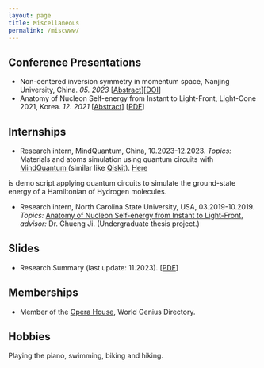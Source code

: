 ```yaml
---
layout: page
title: Miscellaneous
permalink: /miscwww/
---
```

## Conference Presentations
- Non-centered inversion symmetry in momentum space, Nanjing University, China. *05. 2023* [[Abstract](/ResearchHighlights/#noncenter)][[DOI](https://dx.doi.org/10.12351/ks.2310.1276)]
- Anatomy of Nucleon Self-energy from Instant to Light-Front, Light-Cone 2021, Korea. *12. 2021* [[Abstract](https://indico.cern.ch/event/938795/contributions/4605279/)]
[[PDF](https://indico.cern.ch/event/938795/contributions/4605279/attachments/2357412/4023279/BinbinLiu_talk_LC2021.pdf)]

## Internships
- Research intern, MindQuantum, China, 10.2023-12.2023. *Topics:* Materials and atoms simulation using quantum circuits with [MindQuantum ](https://gitee.com/mindspore/mindquantum) (similar like [Qiskit](https://www.ibm.com/quantum/qiskit)). [Here](https://gitee.com/leo-phys/mindquantum/blob/education/homework/Leo/homework_BinbinLIU.ipynb)
<!--(https://github.com/LIU-Binbin/mindquantum/blob/education/homework/Leo/homework_BinbinLIU.ipynb)--> is demo script applying quantum circuits to simulate the ground-state energy of a Hamiltonian of Hydrogen molecules.

- Research intern, North Carolina State University, USA, 03.2019-10.2019. *Topics:* [Anatomy of Nucleon Self-energy from Instant to Light-Front](https://crjiresearchgroup.wordpress.ncsu.edu/group-meetings/archives-liu-binbin/), *advisor:* Dr. Chueng Ji. (Undergraduate thesis project.)

## Slides
- Research Summary (last update: 11.2023). [[PDF](/assets/presentations/Research_proj.pdf)] <br />

## Memberships
- Member of the [Opera House](https://www.iqsociety.org/win/societies/opera-house/), World Genius Directory. <br />

## Hobbies
Playing the piano, swimming, biking and hiking. <br />

<!--
## Thoughts and wanderings
- AI to learn the exchange correlation functional, only for weakly correlated materials. How to utilize AI in a theoretical framework like the DFT to predict properties within strong correlation regime?

- What will happen to the non-dissipative edge current in a topological insulator when light and heat are applied. Can we find a topological insulator material with such edge current under room-temperature? Implemening novel theoretical frameworks describing electron excitations into HTP calculations (assited with AI) is needed. 

- Alternatively, use HTP screening combined with AI to predict RT superconductors.

- Be able to use quantum computers. [QuEra](https://www.quera.com)'s 256-quibits [aquila](https://www.quera.com/aquila) is available. The [analog quantum mode](https://www.quera.com/neutral-atom-platform) can be less errorness compared of the traditional digital quantum mode. The former requires a higher precision level of controlling the atoms, which is promising in the fault tolerant quantum computing era. So it might be good to start learning how to use quantum simulations/algorithms to study problems, like materials.
-->
